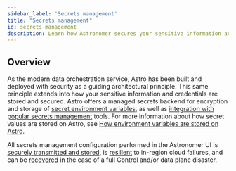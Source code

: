 ```yaml
---
sidebar_label: 'Secrets management'
title: "Secrets management"
id: secrets-management
description: Learn how Astronomer secures your sensitive information and supports secrets management integration
---
```


## Overview

As the modern data orchestration service, Astro has been built and deployed with security as a guiding architectural principle. This same principle extends into how your sensitive information and credentials are stored and secured. Astro offers a managed secrets backend for encryption and storage of [secret environment variables](environment-variables.md#set-environment-variables-via-the-astronomer-ui), as well as [integration with popular secrets management](secrets-backend.md) tools. For more information about how secret values are stored on Astro, see [How environment variables are stored on Astro](environment-variables.md#how-environment-variables-are-stored-on-astro).

All secrets management configuration performed in the Astronomer UI is [securely transmitted and stored](data-protection.md), is [resilient](resilience.md) to in-region cloud failures, and can be [recovered](disaster-recovery.md) in the case of a full Control and/or data plane disaster.
